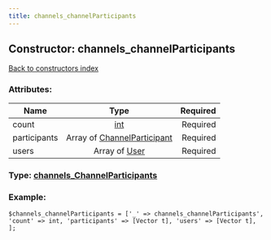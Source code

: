 ```yaml
---
title: channels_channelParticipants
---
```

## Constructor: channels\_channelParticipants  
[Back to constructors index](index.md)



### Attributes:

| Name     |    Type       | Required |
|----------|:-------------:|---------:|
|count|[int](../types/int.md) | Required|
|participants|Array of [ChannelParticipant](../types/ChannelParticipant.md) | Required|
|users|Array of [User](../types/User.md) | Required|



### Type: [channels\_ChannelParticipants](../types/channels_ChannelParticipants.md)


### Example:

```
$channels_channelParticipants = ['_' => channels_channelParticipants', 'count' => int, 'participants' => [Vector t], 'users' => [Vector t], ];
```